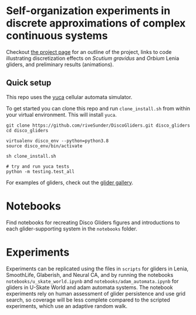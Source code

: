 # Self-organization experiments in discrete approximations of complex continuous systems

Checkout [the project page](https://rivesunder.github.io/DisContinuous) for an outline of the project, links to code illustrating discretization effects on _Scutium gravidus_ and _Orbium_ Lenia gliders, and preliminary results (animations).

## Quick setup

This repo uses the [yuca](https://github.com/rivesunder/yuca) cellular automata simulator. 

To get started you can clone this repo and run `clone_install.sh` from within your virtual environment. This will install `yuca`. 

```
git clone https://github.com/riveSunder/DiscoGliders.git disco_gliders
cd disco_gliders

virtualenv disco_env --python=python3.8
source disco_env/bin/activate

sh clone_install.sh

# try and run yuca tests
python -m testing.test_all
```

For examples of gliders, check out the [glider gallery](gallery.md).

# Notebooks

Find notebooks for recreating Disco Gliders figures and introductions to each glider-supporting system in the `notebooks` folder.

# Experiments

Experiments can be replicated using the files in `scripts` for gliders in Lenia, SmoothLife, Glaberish, and Neural CA, and by running the notebooks `notebooks/u_skate_world.ipynb` and `notebooks/adam_automata.ipynb` for gliders in U-Skate World and adam automata systems. The notebook experiments rely on human assessment of glider persistence and use grid search, so coverage will be less complete compared to the scripted experiments, which use an adaptive random walk. 

